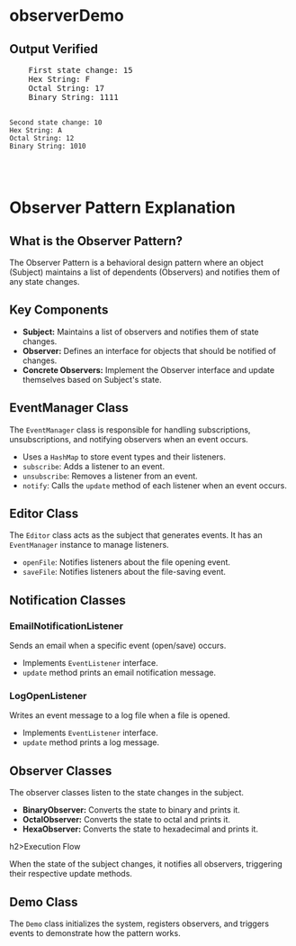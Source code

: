 # observerDemo

<div class="container">
  <h2>Output Verified</h2>
  <pre>
    First state change: 15
    Hex String: F
    Octal String: 17
    Binary String: 1111

    Second state change: 10
    Hex String: A
    Octal String: 12
    Binary String: 1010
  </pre>
    </div>

  <h1>Observer Pattern Explanation</h1>
    
  <h2>What is the Observer Pattern?</h2>
  <p>The Observer Pattern is a behavioral design pattern where an object (Subject) maintains a list of dependents (Observers) and notifies them of any state changes.</p>
    
  <h2>Key Components</h2>
    <ul>
        <li><strong>Subject:</strong> Maintains a list of observers and notifies them of state changes.</li>
        <li><strong>Observer:</strong> Defines an interface for objects that should be notified of changes.</li>
        <li><strong>Concrete Observers:</strong> Implement the Observer interface and update themselves based on Subject's state.</li>
    </ul>

  <h2>EventManager Class</h2>
    <p>The <code>EventManager</code> class is responsible for handling subscriptions, unsubscriptions, and notifying observers when an event occurs.</p>
    <ul>
        <li>Uses a <code>HashMap</code> to store event types and their listeners.</li>
        <li><code>subscribe</code>: Adds a listener to an event.</li>
        <li><code>unsubscribe</code>: Removes a listener from an event.</li>
        <li><code>notify</code>: Calls the <code>update</code> method of each listener when an event occurs.</li>
    </ul>

  <h2>Editor Class</h2>
    <p>The <code>Editor</code> class acts as the subject that generates events. It has an <code>EventManager</code> instance to manage listeners.</p>
    <ul>
        <li><code>openFile</code>: Notifies listeners about the file opening event.</li>
        <li><code>saveFile</code>: Notifies listeners about the file-saving event.</li>
    </ul>

  <h2>Notification Classes</h2>
    <h3>EmailNotificationListener</h3>
    <p>Sends an email when a specific event (open/save) occurs.</p>
    <ul>
        <li>Implements <code>EventListener</code> interface.</li>
        <li><code>update</code> method prints an email notification message.</li>
    </ul>

  <h3>LogOpenListener</h3>
    <p>Writes an event message to a log file when a file is opened.</p>
    <ul>
        <li>Implements <code>EventListener</code> interface.</li>
        <li><code>update</code> method prints a log message.</li>
    </ul>
    
  <h2>Observer Classes</h2>
    <p>The observer classes listen to the state changes in the subject.</p>
    <ul>
        <li><strong>BinaryObserver:</strong> Converts the state to binary and prints it.</li>
        <li><strong>OctalObserver:</strong> Converts the state to octal and prints it.</li>
        <li><strong>HexaObserver:</strong> Converts the state to hexadecimal and prints it.</li>
    </ul>

  h2>Execution Flow</h2>
    <p>When the state of the subject changes, it notifies all observers, triggering their respective update methods.</p>
    
  <h2>Demo Class</h2>
    <p>The <code>Demo</code> class initializes the system, registers observers, and triggers events to demonstrate how the pattern works.</p>
